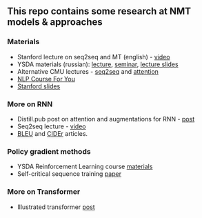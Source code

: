 ## This repo contains some research at NMT models & approaches

### Materials
* Stanford lecture on seq2seq and MT (english) - [video](https://www.youtube.com/watch?v=IxQtK2SjWWM)
* YSDA materials (russian): [lecture](https://yadi.sk/i/CX1M4cKnTuC3kg), [seminar](https://yadi.sk/i/1pSImQdxA1_eaw), [lecture slides](https://drive.google.com/file/d/1inle88uyRI-a3ghxdVrqhhmukqywb3Hy/view?usp=sharing) 
* Alternative CMU lectures - [seq2seq](https://www.youtube.com/watch?v=aHkgjfKvIhk&list=PL8PYTP1V4I8Ba7-rY4FoB4-jfuJ7VDKEE&index=20) and [attention](https://www.youtube.com/watch?v=ullLRKZ99qQ&index=21&list=PL8PYTP1V4I8Ba7-rY4FoB4-jfuJ7VDKEE)
* [NLP Course For You](https://lena-voita.github.io/nlp_course.html#preview_seq2seq_attn)
* [Stanford slides](https://web.stanford.edu/class/cs224n/slides/cs224n-2019-lecture08-nmt.pdf)

### More on RNN
* Distill.pub post on attention and augmentations for RNN - [post](https://distill.pub/2016/augmented-rnns/)
* Seq2seq lecture - [video](https://www.youtube.com/watch?v=G5RY_SUJih4)
* [BLEU](http://www.aclweb.org/anthology/P02-1040.pdf) and [CIDEr](https://arxiv.org/pdf/1411.5726.pdf) articles.

### Policy gradient methods
* YSDA Reinforcement Learning course [materials](https://github.com/yandexdataschool/Practical_RL/tree/master/week06_policy_based)
* Self-critical sequence training [paper](https://arxiv.org/abs/1612.00563)

### More on Transformer
* Illustrated transformer [post](https://jalammar.github.io/illustrated-transformer/)
